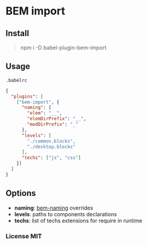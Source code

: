 # BEM import

## Install

> npm i -D babel-plugin-bem-import

## Usage

`.babelrc`

``` json
{
  "plugins": [
    ["bem-import", {
      "naming": {
        "elem": "__",
        "elemDirPrefix": "__",
        "modDirPrefix": "_"
      },
      "levels": [
        "./common.blocks",
        "./desktop.blocks"
      ],
      "techs": ["js", "css"]
    }]
  ]
}
```

## Options

- __naming__: [bem-naming](https://en.bem.info/toolbox/sdk/bem-naming) overrides
- __levels__<Array>: paths to components declarations
- __techs__<Array>: list of techs extensions for require in runtime

### License MIT

